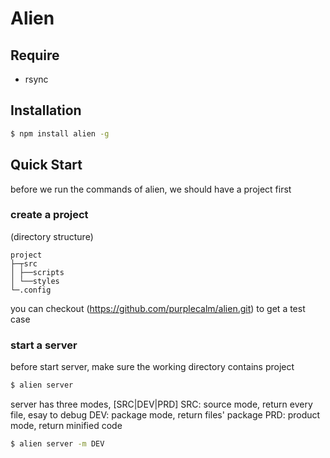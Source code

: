 Alien
===

## Require
  * rsync

## Installation
```bash
$ npm install alien -g
```

## Quick Start
before we run the commands of alien, we should have a project first

### create a project
(directory structure)
```
project
├─┬src
│ ├──scripts
│ └──styles
└─.config
```
you can checkout (https://github.com/purplecalm/alien.git) to get a test case

### start a server
before start server, make sure the working directory contains project
```bash
$ alien server
```

server has three modes, [SRC|DEV|PRD]
SRC: source mode, return every file, esay to debug
DEV: package mode, return files' package
PRD: product mode, return minified code

```bash
$ alien server -m DEV
```